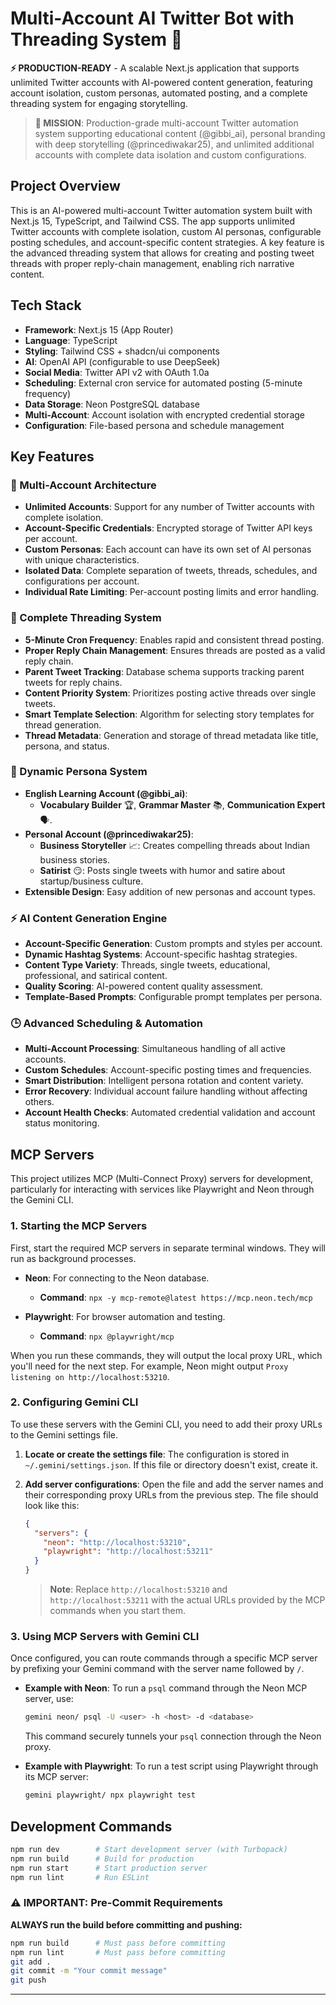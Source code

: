 # Multi-Account AI Twitter Bot with Threading System 🚀

**⚡ PRODUCTION-READY** - A scalable Next.js application that supports unlimited Twitter accounts with AI-powered content generation, featuring account isolation, custom personas, automated posting, and a complete threading system for engaging storytelling.

> **🎯 MISSION**: Production-grade multi-account Twitter automation system supporting educational content (@gibbi_ai), personal branding with deep storytelling (@princediwakar25), and unlimited additional accounts with complete data isolation and custom configurations.

## Project Overview

This is an AI-powered multi-account Twitter automation system built with Next.js 15, TypeScript, and Tailwind CSS. The app supports unlimited Twitter accounts with complete isolation, custom AI personas, configurable posting schedules, and account-specific content strategies. A key feature is the advanced threading system that allows for creating and posting tweet threads with proper reply-chain management, enabling rich narrative content.

## Tech Stack

  - **Framework**: Next.js 15 (App Router)
  - **Language**: TypeScript 
  - **Styling**: Tailwind CSS + shadcn/ui components
  - **AI**: OpenAI API (configurable to use DeepSeek)
  - **Social Media**: Twitter API v2 with OAuth 1.0a
  - **Scheduling**: External cron service for automated posting (5-minute frequency)
  - **Data Storage**: Neon PostgreSQL database
  - **Multi-Account**: Account isolation with encrypted credential storage
  - **Configuration**: File-based persona and schedule management

## Key Features

### 🚀 Multi-Account Architecture

  - **Unlimited Accounts**: Support for any number of Twitter accounts with complete isolation.
  - **Account-Specific Credentials**: Encrypted storage of Twitter API keys per account.
  - **Custom Personas**: Each account can have its own set of AI personas with unique characteristics.
  - **Isolated Data**: Complete separation of tweets, threads, schedules, and configurations per account.
  - **Individual Rate Limiting**: Per-account posting limits and error handling.

### 🧵 Complete Threading System

  - **5-Minute Cron Frequency**: Enables rapid and consistent thread posting.
  - **Proper Reply Chain Management**: Ensures threads are posted as a valid reply chain.
  - **Parent Tweet Tracking**: Database schema supports tracking parent tweets for reply chains.
  - **Content Priority System**: Prioritizes posting active threads over single tweets.
  - **Smart Template Selection**: Algorithm for selecting story templates for thread generation.
  - **Thread Metadata**: Generation and storage of thread metadata like title, persona, and status.

### 🤖 Dynamic Persona System

  - **English Learning Account (@gibbi_ai)**:
      - **Vocabulary Builder** 🏆, **Grammar Master** 📚, **Communication Expert** 🗣️.
  - **Personal Account (@princediwakar25)**:
      - **Business Storyteller** 📈: Creates compelling threads about Indian business stories.
      - **Satirist** 😏: Posts single tweets with humor and satire about startup/business culture.
  - **Extensible Design**: Easy addition of new personas and account types.

### ⚡ AI Content Generation Engine

  - **Account-Specific Generation**: Custom prompts and styles per account.
  - **Dynamic Hashtag Systems**: Account-specific hashtag strategies.
  - **Content Type Variety**: Threads, single tweets, educational, professional, and satirical content.
  - **Quality Scoring**: AI-powered content quality assessment.
  - **Template-Based Prompts**: Configurable prompt templates per persona.

### 🕒 Advanced Scheduling & Automation

  - **Multi-Account Processing**: Simultaneous handling of all active accounts.
  - **Custom Schedules**: Account-specific posting times and frequencies.
  - **Smart Distribution**: Intelligent persona rotation and content variety.
  - **Error Recovery**: Individual account failure handling without affecting others.
  - **Account Health Checks**: Automated credential validation and account status monitoring.


## MCP Servers

This project utilizes MCP (Multi-Connect Proxy) servers for development, particularly for interacting with services like Playwright and Neon through the Gemini CLI.

### 1\. Starting the MCP Servers

First, start the required MCP servers in separate terminal windows. They will run as background processes.

  - **Neon**: For connecting to the Neon database.

      - **Command**: `npx -y mcp-remote@latest https://mcp.neon.tech/mcp`

  - **Playwright**: For browser automation and testing.

      - **Command**: `npx @playwright/mcp`

When you run these commands, they will output the local proxy URL, which you'll need for the next step. For example, Neon might output `Proxy listening on http://localhost:53210`.

### 2\. Configuring Gemini CLI

To use these servers with the Gemini CLI, you need to add their proxy URLs to the Gemini settings file.

1.  **Locate or create the settings file**: The configuration is stored in `~/.gemini/settings.json`. If this file or directory doesn't exist, create it.

2.  **Add server configurations**: Open the file and add the server names and their corresponding proxy URLs from the previous step. The file should look like this:

    ```json
    {
      "servers": {
        "neon": "http://localhost:53210",
        "playwright": "http://localhost:53211"
      }
    }
    ```

    > **Note**: Replace `http://localhost:53210` and `http://localhost:53211` with the actual URLs provided by the MCP commands when you start them.

### 3\. Using MCP Servers with Gemini CLI

Once configured, you can route commands through a specific MCP server by prefixing your Gemini command with the server name followed by `/`.

  - **Example with Neon**: To run a `psql` command through the Neon MCP server, use:

    ```bash
    gemini neon/ psql -U <user> -h <host> -d <database>
    ```

    This command securely tunnels your `psql` connection through the Neon proxy.

  - **Example with Playwright**: To run a test script using Playwright through its MCP server:

    ```bash
    gemini playwright/ npx playwright test
    ```

## Development Commands

```bash
npm run dev        # Start development server (with Turbopack)
npm run build      # Build for production
npm run start      # Start production server
npm run lint       # Run ESLint
```

### ⚠️ IMPORTANT: Pre-Commit Requirements

**ALWAYS run the build before committing and pushing:**

```bash
npm run build      # Must pass before committing
npm run lint       # Must pass before committing
git add .
git commit -m "Your commit message"
git push
```

-----

